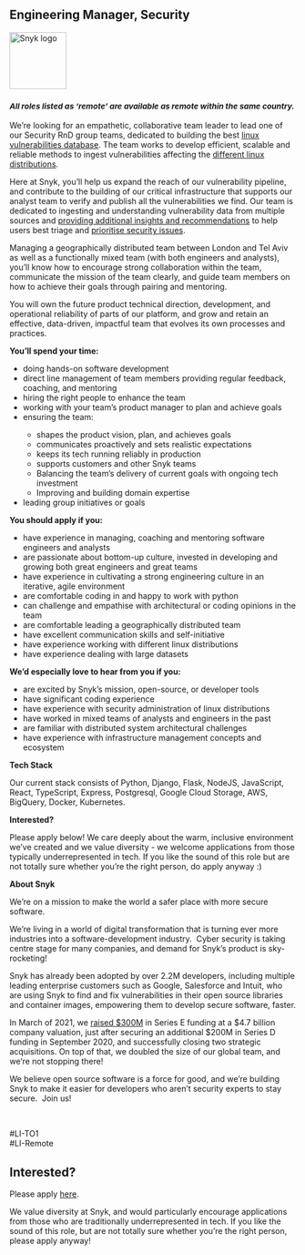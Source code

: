 Engineering Manager, Security
---

<img src="https://res.cloudinary.com/snyk/image/upload/v1537345894/press-kit/brand/logo-black.png" width="100" alt="Snyk logo" />

<h3><em><strong><sub>All roles listed as ‘remote’ are available as remote within the same country.</sub></strong></em></h3>
<p><span style="font-weight: 400;">We’re looking for an empathetic, collaborative team leader to lead one of our Security RnD group teams, dedicated to building the best </span><a href="https://snyk.io/vuln?type=linux"><span style="font-weight: 400;">linux vulnerabilities database</span></a><span style="font-weight: 400;">. The team works to develop efficient, scalable and reliable methods to ingest vulnerabilities affecting the </span><a href="https://snyk.io/blog/everything-you-wanted-to-know-about-addressing-security-vulnerabilities-in-linux-based-containers/"><span style="font-weight: 400;">different linux distributions</span></a><span style="font-weight: 400;">.</span></p>
<p><span style="font-weight: 400;">Here at Snyk, you’ll help us expand the reach of our vulnerability pipeline, and contribute to the building of our critical infrastructure that supports our analyst team to verify and publish all the vulnerabilities we find. Our team is dedicated to ingesting and understanding vulnerability data from multiple sources and </span><a href="https://snyk.io/blog/container-linux-security-and-relative-importance/"><span style="font-weight: 400;">providing additional insights and recommendations</span></a><span style="font-weight: 400;"> to help users best triage and </span><a href="https://snyk.io/blog/prioritizing-container-vulnerabilities-with-exploit-maturity/"><span style="font-weight: 400;">prioritise security issues</span></a><span style="font-weight: 400;">.&nbsp;</span></p>
<p><span style="font-weight: 400;">Managing a geographically distributed team between London and Tel Aviv as well as a functionally mixed team (with both engineers and analysts), you’ll know how to encourage strong collaboration within the team, communicate the mission of the team clearly, and guide team members on how to achieve their goals through pairing and mentoring.</span></p>
<p><span style="font-weight: 400;">You will own the future product technical direction, development, and operational reliability of parts of our platform, and grow and retain an effective, data-driven, impactful team that evolves its own processes and practices.&nbsp;</span></p>
<p><strong>You’ll spend your time:</strong></p>
<ul>
<li style="font-weight: 400;"><span style="font-weight: 400;">doing hands-on software development</span></li>
<li style="font-weight: 400;"><span style="font-weight: 400;">direct line management of team members providing regular feedback, coaching, and mentoring</span></li>
<li style="font-weight: 400;"><span style="font-weight: 400;">hiring the right people to enhance the team</span></li>
<li style="font-weight: 400;"><span style="font-weight: 400;">working with your team’s product manager to plan and achieve goals</span></li>
<li style="font-weight: 400;"><span style="font-weight: 400;">ensuring the team:&nbsp;</span></li>
<ul>
<li style="font-weight: 400;"><span style="font-weight: 400;">shapes the product vision, plan, and achieves goals</span></li>
<li style="font-weight: 400;"><span style="font-weight: 400;">communicates proactively and sets realistic expectations</span></li>
<li style="font-weight: 400;"><span style="font-weight: 400;">keeps its tech running reliably in production</span></li>
<li style="font-weight: 400;"><span style="font-weight: 400;">supports customers and other Snyk teams</span></li>
<li style="font-weight: 400;"><span style="font-weight: 400;">Balancing the team’s delivery of current goals with ongoing tech investment&nbsp;</span></li>
<li style="font-weight: 400;"><span style="font-weight: 400;">Improving and building domain expertise&nbsp;</span></li>
</ul>
<li style="font-weight: 400;"><span style="font-weight: 400;">leading group initiatives or goals</span></li>
</ul>
<p><strong>You should apply if you:</strong></p>
<ul>
<li style="font-weight: 400;"><span style="font-weight: 400;">have experience in managing, coaching and mentoring software engineers and analysts</span></li>
<li style="font-weight: 400;"><span style="font-weight: 400;">are passionate about bottom-up culture, invested in developing and growing both great engineers and great teams</span></li>
<li style="font-weight: 400;"><span style="font-weight: 400;">have experience in cultivating a strong engineering culture in an iterative, agile environment</span></li>
<li style="font-weight: 400;"><span style="font-weight: 400;">are comfortable coding in and happy to work with python</span></li>
<li style="font-weight: 400;"><span style="font-weight: 400;">can challenge and empathise with architectural or coding opinions in the team</span></li>
<li style="font-weight: 400;"><span style="font-weight: 400;">are comfortable leading a geographically distributed team</span></li>
<li style="font-weight: 400;"><span style="font-weight: 400;">have excellent communication skills and self-initiative</span></li>
<li style="font-weight: 400;"><span style="font-weight: 400;">have experience working with different linux distributions</span></li>
<li style="font-weight: 400;"><span style="font-weight: 400;">have experience dealing with large datasets</span></li>
</ul>
<p><strong>We’d especially love to hear from you if you:</strong></p>
<ul>
<li style="font-weight: 400;"><span style="font-weight: 400;">are excited by Snyk’s mission, open-source, or developer tools</span></li>
<li style="font-weight: 400;"><span style="font-weight: 400;">have significant coding experience</span></li>
<li style="font-weight: 400;"><span style="font-weight: 400;">have experience with security administration of linux distributions</span></li>
<li style="font-weight: 400;"><span style="font-weight: 400;">have worked in mixed teams of analysts and engineers in the past</span></li>
<li style="font-weight: 400;"><span style="font-weight: 400;">are familiar with distributed system architectural challenges</span></li>
<li style="font-weight: 400;"><span style="font-weight: 400;">have experience with infrastructure management concepts and ecosystem</span></li>
</ul>
<p><strong>Tech Stack</strong></p>
<p><span style="font-weight: 400;">Our current stack consists of Python, Django, Flask, NodeJS, JavaScript, React, TypeScript, Express, Postgresql, Google Cloud Storage, AWS, BigQuery, Docker, Kubernetes.</span></p>
<p><strong>Interested?</strong></p>
<p><span style="font-weight: 400;">Please apply below! We care deeply about the warm, inclusive environment we’ve created and we value diversity - we welcome applications from those typically underrepresented in tech. If you like the sound of this role but are not totally sure whether you’re the right person, do apply anyway :)</span></p>
<p class="p1"><span class="s1"><strong>About Snyk</strong></span></p>
<p><span style="font-weight: 400;">We’re on a mission to make the world a safer place with more secure software.</span></p>
<p><span style="font-weight: 400;">We’re living in a world of digital transformation that is turning ever more industries into a software-development industry.&nbsp; Cyber security is taking centre stage for many companies, and demand for Snyk’s product is sky-rocketing!&nbsp;&nbsp;</span></p>
<p><span style="font-weight: 400;">Snyk has already been adopted by over 2.2M developers, including multiple leading enterprise customers such as Google, Salesforce and Intuit, who are using Snyk to find and fix vulnerabilities in their open source libraries and container images, empowering them to develop secure software, faster.</span></p>
<p><span style="font-weight: 400;">In March of 2021, we <a href="https://snyk.io/news/snyk-advances-developer-first-security-with-series-e-investment/" target="_blank">raised $300M</a> in Series E funding at a $4.7 billion company valuation, just after securing an additional $200M in Series D funding in September 2020, and successfully closing two strategic acquisitions. On top of that, we doubled the size of our global team, and we’re not stopping there!&nbsp;&nbsp;</span></p>
<p><span style="font-weight: 400;">We believe open source software is a force for good, and we’re building Snyk to make it easier for developers who aren’t security experts to stay secure.&nbsp; Join us!</span></p>
<p>&nbsp;</p>
<p><span style="font-weight: 400;">#LI-TO1<br>#LI-Remote</span></p>

Interested?
---

Please apply [here](https://boards.greenhouse.io/snyk/jobs/5002247002#app).

We value diversity at Snyk, and would particularly encourage applications from those who are traditionally underrepresented in tech.
If you like the sound of this role, but are not totally sure whether you’re the right person, please apply anyway!
